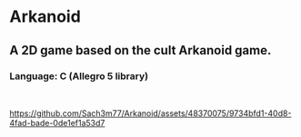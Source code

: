 # **Arkanoid**
## A 2D game based on the cult Arkanoid game.
### Language: C (Allegro 5 library)

&nbsp;

https://github.com/Sach3m77/Arkanoid/assets/48370075/9734bfd1-40d8-4fad-bade-0de1ef1a53d7
